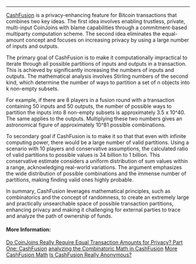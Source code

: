 ---
[CashFusion](https://cashfusion.org/) is a privacy-enhancing feature for Bitcoin transactions that combines two key ideas. The first idea involves enabling trustless, private, multi-input CoinJoins with blame capabilities through a commitment-based multiparty computation scheme. The second idea eliminates the equal-amount concept and focuses on increasing privacy by using a large number of inputs and outputs.

The primary goal of CashFusion is to make it computationally impractical to iterate through all possible partitions of inputs and outputs in a transaction. This is achieved by significantly increasing the numbers of inputs and outputs. The mathematical analysis involves Stirling numbers of the second kind, which determine the number of ways to partition a set of n objects into k non-empty subsets.

For example, if there are 8 players in a fusion round with a transaction containing 50 inputs and 50 outputs, the number of possible ways to partition the inputs into 8 non-empty subsets is approximately 3.5 x 10^40. The same applies to the outputs. Multiplying these two numbers gives an astronomical figure of approximately 10^81 possible combinations.

To secondary goal if CashFusion is to make it so that that even with infinite computing power, there would be a large number of valid partitions. Using a scenario with 10 players and conservative assumptions, the calculated ratio of valid partitions to possible values is 34 billion to 1 billion. This conservative estimate considers a uniform distribution of sum values within a range, acknowledging real-world variations. The argument emphasizes the wide distribution of possible combinations and the immense number of partitions, making finding valid ones highly probable.

In summary, CashFusion leverages mathematical principles, such as combinatorics and the concept of randomness, to create an extremely large and practically unsearchable space of possible transaction partitions, enhancing privacy and making it challenging for external parties to trace and analyze the path of ownership of funds.

#### More Information:

[Do CoinJoins Really Require Equal Transaction Amounts for Privacy? Part One: CashFusion](https://bitcoinmagazine.com/culture/do-coinjoins-really-require-equal-transaction-amounts-for-privacy-part-one-cashfusion)
[analyzing the Combinatoric Math in CashFusion](https://read.cash/@jonald_fyookball/analyzing-the-combinatoric-math-in-cashfusion-29943fb7)
[More CashFusion Math](https://read.cash/@jonald_fyookball/more-cashfusion-math-1257bde7)
[Is CashFusion Really Anonymous?](https://bubblerboy.medium.com/is-cashfusion-really-anonymous-352164a071c2)